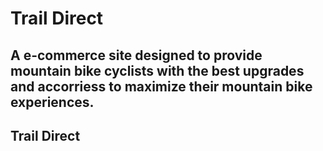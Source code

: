 # Trail Direct

## A e-commerce site designed to provide mountain bike cyclists with the best upgrades and accorriess to maximize their mountain bike experiences.

## Trail Direct